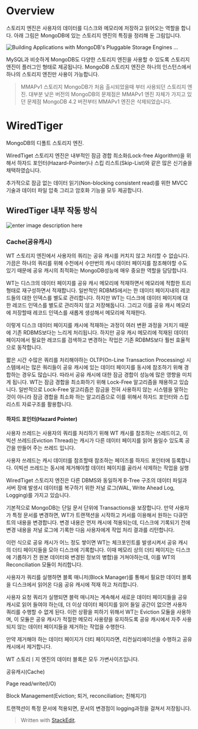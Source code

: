 # Overview

스토리지 엔진은 사용자의 데이터를 디스크와 메모리에 저장하고 읽어오는 역할을 합니다. 아래 그림은 MongoDB에 있는 스토리지 엔진의 특징을 정리해 둔 그림입니다.

![Building Applications with MongoDB's Pluggable Storage Engines ...](https://webassets.mongodb.com/_com_assets/cms/StorageEngineArchIMG2-ju0tb22fup.png)

MySQL과 비슷하게 MongoDB도 다양한 스토리지 엔진을 사용할 수 있도록 스토리지 엔진이 플러그인 형태로 제공됩니다. MongoDB 스토리지 엔진은 하나의 인스턴스에서 하나의 스토리지 엔진만 사용이 가능합니다.

> MMAPv1 스토리지
> MongoDB가 처음 출시되었을때 부터 사용되던 스토리지 엔진. 
> 대부분 낮은 버전의 MongoDB의 문제점은 MMAPv1 엔진 자체가 가지고 있던 문제점
> MongoDB 4.2 버전부터 MMAPv1 엔진은 삭제되었습니다.

# WiredTiger

MongoDB의 디폴트 스토리지 엔진. 

WiredTiget 스토리지 엔진은 내부적인 잠금 경합 최소화(Lock-free Algorithm)을 위해서 하자드 포인터(Hazard-Pointer)나 스킵 리스트(Skip-List)와 같은 많은 신기술을 채택하였습니다. 

추가적으로 잠금 없는 데이터 읽기(Non-blocking consistent read)를 위한 MVCC 기술과 데이터 파일 압축 그리고 암호화 기능을 모두 제공합니다. 

## WiredTiger 내부 작동 방식

![enter image description here](https://image.slidesharecdn.com/mongodb-wiredtiger-webinar-150709200625-lva1-app6892/95/a-technical-introduction-to-wiredtiger-11-638.jpg?cb=1436472726)


### Cache(공유캐시)

WT 스토리지 엔진에서 사용자의 쿼리는 공유 캐시를 커치지 않고 처리할 수 없습니다. 가끔은 하나의 쿼리를 위해 수천에서 수만번의 캐시 데이터 페이지를 참조해야할 수도 있기 때문에 공유 캐시의 최적화는 MongoDB성능에 매우 중요한 역할을 담당합니다. 

WT는 디스크의 데이터 페이지를 공유 캐시 메모리에 적재하면서 메모리에 적합한 트리 형태로 재구성하면서 적재합니다. 일반적인  RDBMS에서는 한 데이터 페이지내의 레코드들의 대한 인덱스를 별도로 관리합니다. 하지만 WT는 디스크에 데이터 페이지에 대한 레코드 인덱스를 별도로 관리하지 않고 저장해둡니다. 그리고 이를 공유 캐시 메모리에 저장할때 레코드 인덱스를 새롭게 생성해서 메모리에 적재한다. 

이렇게 디스크 데이터 페이지를 캐시에 적재하는 과정이 여러 변환 과정을 거치기 때문에 기존 RDBMS보다는 느리게 처리됩니다. 하지만 공유 캐시 메모리에 적재된 데이터 페이지에서 필요한 레코드를 검색하고 변경하는 작업은 기존 RDBMS보다 훨씬 효율적으로 동작합니다. 

짧은 시간 수많은 쿼리를 처리해야하는 OLTP(On-Line Transaction Processing) 시스템에서는 많은 쿼리들이 공유 캐시에 있는 데이터 페이지를 동시에 참조하기 위해 경합하는 경우도 많습니다. 따라서 공유 캐시에 대한 잠금 경합이 성능에 많은 영향을 미치게 됩니다. WT는 잠금 경합을 최소화하기 위해 Lock-Free 알고리즘을 채용하고 있습니다. 일반적으로 Lock-Free 알고리즘은 잠금을 전혀 사용하지 않는 시스템을 말하는 것이 아니라 잠금 경합을 최소화 하는 알고리즘으로 이를 위해서 하자드 포인터와 스킵리스트 자료구조를 활용합니다. 

#### 하자드 포인터(Hazard Pointer)

사용자 쓰레드는 사용자의 쿼리를 처리하기 위해 WT 캐시를 참조하는 쓰레드이고, 이빅션 쓰레드(Eviction Thread)는 캐시가 다른 데이터 페이지를 읽어 들일수 있도록 공간을 만들어 주는 쓰레드 입니다. 

사용자 쓰레드는 캐시 데이터를 참조할때 참조하는 페이즈를 하자드 포인터에 등록합니다. 
이빅션 쓰레드는 동시에 제거해야할 데이터 페이지를 골라서 삭제하는 작업을 실행




WiredTiget 스토리지 엔진은 다른 DBMS와 동일하게 B-Tree 구조의 데이터 파일과 서버 장애 발생시 데이터를 복구하기 위한 저널 로그(WAL, Write Ahead Log, Logging)를 가지고 있습니다. 

기본적으로 MongoDB는 단일 문서 단위에 Transactions을 보장합니다. 
만약 사용자가 특정 문서를 변경하면, WT가 트랜잭션을 시작하고 커서를 이용해서 원하는 다큐먼트의 내용을 변경합니다. 변경 내용은 먼저 캐시에 적용되는데, 디스크에 기록되기 전에 변경 내용을 저널 로그에 기록한 다음 사용자에게 작업 처리 결과를 리턴합니다. 

이런 식으로 공유 캐시가 어느 정도 쌓이면 WT는 체크포인트를 발생시켜서 공유 캐시의 더티 페이지들을 모아 디스크에 기록합니다. 이때 메모리 상의 더티 페이지는 디스크에 기롭하기 전 원본 데이터와 변경된 정보의 병합)을 거쳐야하는데, 이를 WT의 Reconciliation 모듈이 처리합니다. 


사용자가 쿼리를 실행하면 블록 매니저(Block Manager)를 통해서 필요한 데이터 블록을 디스크에서 읽어온 다음 공유 캐시에 적재 하고 처리합니다. 

사용자 요청 쿼리가 실행되면 블럭 매니저는 계속해서 새로운 데이터 페이지들을 공유 캐시로 읽어 들여야 하는데, 더 이상 데이터 페이지를 읽어 들일 공간이 없으면 사용자 쿼리를 수행할 수 없게 된다. 이런 상황을 피하기 위해서 WT는 Eviction 모듈을 사용하며, 이 모듈은 공유 캐시가 적절한 메모리 사용량을 유지하도록 공유 캐시에서 자주 사용되지 않는 데이터 페이지들을 제거하는 작업을 수행한다. 

만약 제거해야 하는 데이터 페이지가 더티 페이지라면, 리컨실리에이션을 수행하고 공유 캐시에서 제거합니다.

WT 스토리ㅣ지 엔진의 데이터 블록은 모두 가변사이즈입니다. 






공유캐시(Cache)

Page read/write(I/O)

Block Management(Eviction; 퇴거, reconciliation; 친해지기)

트랜잭션이 특정 문서에 적용되면, 문서의 변경점이 logging과정을 걸쳐서 저장됩니다.


> Written with [StackEdit](https://stackedit.io/).
<!--stackedit_data:
eyJoaXN0b3J5IjpbLTE0Njg5ODMzMTEsLTYwOTcxMjEyMSwtMT
k5NjQxMDk0NCw4MDg0MTI2NDQsLTE1NTI1Mjc5MDAsLTg4MjAw
MzkyLC0xNTMxOTk4OTYsMTg0ODQxNDIyMCwtNTkzNDcxODQxLC
03NjQxNTA5MDYsLTExMzc3MTgwMjAsMTM3MzM1ODk3MiwtMTM3
NDUxNjk4N119
-->